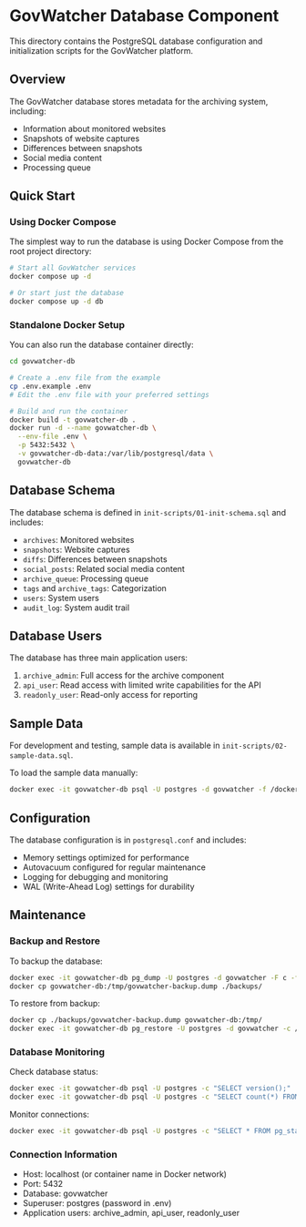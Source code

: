 # GovWatcher Database Component

This directory contains the PostgreSQL database configuration and initialization scripts for the GovWatcher platform.

## Overview

The GovWatcher database stores metadata for the archiving system, including:
- Information about monitored websites
- Snapshots of website captures
- Differences between snapshots
- Social media content
- Processing queue

## Quick Start

### Using Docker Compose

The simplest way to run the database is using Docker Compose from the root project directory:

```bash
# Start all GovWatcher services
docker compose up -d

# Or start just the database
docker compose up -d db
```

### Standalone Docker Setup

You can also run the database container directly:

```bash
cd govwatcher-db

# Create a .env file from the example
cp .env.example .env
# Edit the .env file with your preferred settings

# Build and run the container
docker build -t govwatcher-db .
docker run -d --name govwatcher-db \
  --env-file .env \
  -p 5432:5432 \
  -v govwatcher-db-data:/var/lib/postgresql/data \
  govwatcher-db
```

## Database Schema

The database schema is defined in `init-scripts/01-init-schema.sql` and includes:

- `archives`: Monitored websites
- `snapshots`: Website captures
- `diffs`: Differences between snapshots
- `social_posts`: Related social media content
- `archive_queue`: Processing queue
- `tags` and `archive_tags`: Categorization
- `users`: System users
- `audit_log`: System audit trail

## Database Users

The database has three main application users:

1. `archive_admin`: Full access for the archive component
2. `api_user`: Read access with limited write capabilities for the API
3. `readonly_user`: Read-only access for reporting

## Sample Data

For development and testing, sample data is available in `init-scripts/02-sample-data.sql`.

To load the sample data manually:

```bash
docker exec -it govwatcher-db psql -U postgres -d govwatcher -f /docker-entrypoint-initdb.d/02-sample-data.sql
```

## Configuration

The database configuration is in `postgresql.conf` and includes:

- Memory settings optimized for performance
- Autovacuum configured for regular maintenance
- Logging for debugging and monitoring
- WAL (Write-Ahead Log) settings for durability

## Maintenance

### Backup and Restore

To backup the database:

```bash
docker exec -it govwatcher-db pg_dump -U postgres -d govwatcher -F c -f /tmp/govwatcher-backup.dump
docker cp govwatcher-db:/tmp/govwatcher-backup.dump ./backups/
```

To restore from backup:

```bash
docker cp ./backups/govwatcher-backup.dump govwatcher-db:/tmp/
docker exec -it govwatcher-db pg_restore -U postgres -d govwatcher -c /tmp/govwatcher-backup.dump
```

### Database Monitoring

Check database status:

```bash
docker exec -it govwatcher-db psql -U postgres -c "SELECT version();"
docker exec -it govwatcher-db psql -U postgres -c "SELECT count(*) FROM archives;"
```

Monitor connections:

```bash
docker exec -it govwatcher-db psql -U postgres -c "SELECT * FROM pg_stat_activity;"
```

### Connection Information

- Host: localhost (or container name in Docker network)
- Port: 5432
- Database: govwatcher
- Superuser: postgres (password in .env)
- Application users: archive_admin, api_user, readonly_user 